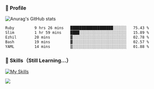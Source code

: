 ### 👀 Profile

![Anurag's GitHub stats](https://github-readme-stats.vercel.app/api?username=haganenoubik&show_icons=true&count_private=true&theme=github_dark)

<!--START_SECTION:waka-->

```txt
Ruby         9 hrs 26 mins   ███████████████████░░░░░░   75.43 %
Slim         1 hr 59 mins    ████░░░░░░░░░░░░░░░░░░░░░   15.89 %
Ezhil        20 mins         ▓░░░░░░░░░░░░░░░░░░░░░░░░   02.78 %
Bash         19 mins         ▓░░░░░░░░░░░░░░░░░░░░░░░░   02.57 %
YAML         14 mins         ▒░░░░░░░░░░░░░░░░░░░░░░░░   01.88 %
```

<!--END_SECTION:waka-->

### 🚀 Skills（Still Learning...）
[![My Skills](https://skillicons.dev/icons?i=html,css,js,ruby,rails,git,github,neovim)](https://skillicons.dev)

![](https://komarev.com/ghpvc/?username=haganenoubik&style=flat-square&color=blue)

<!--
**haganenoubik/haganenoubik** is a ✨ _special_ ✨ repository because its `README.md` (this file) appears on your GitHub profile.

Here are some ideas to get you started:

- 🔭 I’m currently working on ...
- 🌱 I’m currently learning ...
- 👯 I’m looking to collaborate on ...
- 🤔 I’m looking for help with ...
- 💬 Ask me about ...
- 📫 How to reach me: ...
- 😄 Pronouns: ...
- ⚡ Fun fact: ...
-->
